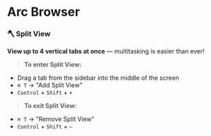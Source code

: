 
# Arc Browser

### 🪓 **Split View**
**View up to 4 vertical tabs at once** — multitasking is easier than ever!
> **To enter Split View:**
-   Drag a tab from the sidebar into the middle of the screen
-   `⌘ T` → "Add Split View"
-   `Control` + `Shift` + `+`

> **To exit Split View:**
-   `⌘ T` → "Remove Split View"
-   `Control` + `Shift` + `—` 


